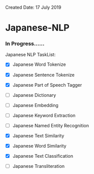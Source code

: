 Created Date: 17 July 2019

# Japanese-NLP

### In Progress......

Japanese NLP TaskList:
- [x] Japanese Word Tokenize
- [x] Japanese Sentence Tokenize
- [x] Japanese Part of Speech Tagger
- [ ] Japanese Dictionary
- [ ] Japanese Embedding
- [ ] Japanese Keyword Extraction
- [ ] Japanese Named Entity Recognition
- [x] Japanese Text Similarity
- [x] Japanese Word Similarity
- [x] Japanese Text Classification
- [ ] Japanese Transliteration











